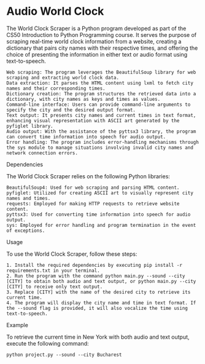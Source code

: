   # Audio World Clock

The World Clock Scraper is a Python program developed as part of the CS50 Introduction to Python Programming course. It serves the purpose of scraping real-time world clock information from a website, creating a dictionary that pairs city names with their respective times, and offering the choice of presenting the information in either text or audio format using text-to-speech.

    Web scraping: The program leverages the BeautifulSoup library for web scraping and extracting world clock data.
    Data extraction: It parses the HTML content using lxml to fetch city names and their corresponding times.
    Dictionary creation: The program structures the retrieved data into a dictionary, with city names as keys and times as values.
    Command-line interface: Users can provide command-line arguments to specify the city and the desired output format.
    Text output: It presents city names and current times in text format, enhancing visual representation with ASCII art generated by the pyfiglet library.
    Audio output: With the assistance of the pyttsx3 library, the program can convert time information into speech for audio output.
    Error handling: The program includes error-handling mechanisms through the sys module to manage situations involving invalid city names and network connection errors.

Dependencies

The World Clock Scraper relies on the following Python libraries:

    BeautifulSoup4: Used for web scraping and parsing HTML content.
    pyfiglet: Utilized for creating ASCII art to visually represent city names and times.
    requests: Employed for making HTTP requests to retrieve website content.
    pyttsx3: Used for converting time information into speech for audio output.
    sys: Employed for error handling and program termination in the event of exceptions.

Usage

To use the World Clock Scraper, follow these steps:

    1. Install the required dependencies by executing pip install -r requirements.txt in your terminal.
    2. Run the program with the command python main.py --sound --city [CITY] to obtain both audio and text output, or python main.py --city [CITY] to receive only text output.
    3. Replace [CITY] with the name of the desired city to retrieve its current time.
    4. The program will display the city name and time in text format. If the --sound flag is provided, it will also vocalize the time using text-to-speech.

Example

To retrieve the current time in New York with both audio and text output, execute the following command:

    python project.py --sound --city Bucharest
